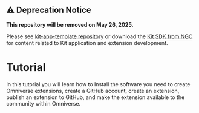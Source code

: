 ## :warning: Deprecation Notice

**This repository will be removed on May 26, 2025.**

Please see [kit-app-template repository](https://github.com/NVIDIA-Omniverse/kit-app-template) or download the [Kit SDK from NGC](https://catalog.ngc.nvidia.com/orgs/nvidia/teams/omniverse/collections/kit) for content related to Kit application and extension development.

# Tutorial

In this tutorial you will learn how to Install the software you need to create Omniverse extensions, create a GitHub account, create an extension, publish an extension to GitHub, and make the extension available to the community within Omniverse.